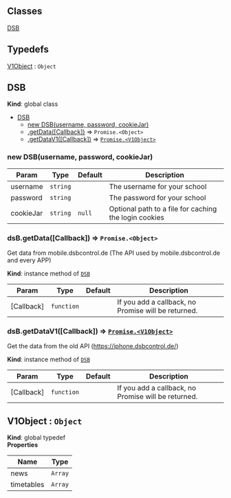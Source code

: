 ## Classes

<dl>
<dt><a href="#DSB">DSB</a></dt>
<dd></dd>
</dl>

## Typedefs

<dl>
<dt><a href="#V1Object">V1Object</a> : <code>Object</code></dt>
<dd></dd>
</dl>

<a name="DSB"></a>

## DSB
**Kind**: global class  

* [DSB](#DSB)
    * [new DSB(username, password, cookieJar)](#new_DSB_new)
    * [.getData([Callback])](#DSB+getData) ⇒ <code>Promise.&lt;Object&gt;</code>
    * [.getDataV1([Callback])](#DSB+getDataV1) ⇒ <code>[Promise.&lt;V1Object&gt;](#V1Object)</code>

<a name="new_DSB_new"></a>

### new DSB(username, password, cookieJar)

| Param | Type | Default | Description |
| --- | --- | --- | --- |
| username | <code>string</code> |  | The username for your school |
| password | <code>string</code> |  | The password for your school |
| cookieJar | <code>string</code> | <code>null</code> | Optional path to a file for caching the login cookies |

<a name="DSB+getData"></a>

### dsB.getData([Callback]) ⇒ <code>Promise.&lt;Object&gt;</code>
Get data from mobile.dsbcontrol.de (The API used by mobile.dsbcontrol.de and every APP)

**Kind**: instance method of <code>[DSB](#DSB)</code>  

| Param | Type | Default | Description |
| --- | --- | --- | --- |
| [Callback] | <code>function</code> | <code></code> | If you add a callback, no Promise will be returned. |

<a name="DSB+getDataV1"></a>

### dsB.getDataV1([Callback]) ⇒ <code>[Promise.&lt;V1Object&gt;](#V1Object)</code>
Get the data from the old API (https://iphone.dsbcontrol.de/)

**Kind**: instance method of <code>[DSB](#DSB)</code>  

| Param | Type | Default | Description |
| --- | --- | --- | --- |
| [Callback] | <code>function</code> | <code></code> | If you add a callback, no Promise will be returned. |

<a name="V1Object"></a>

## V1Object : <code>Object</code>
**Kind**: global typedef  
**Properties**

| Name | Type |
| --- | --- |
| news | <code>Array</code> | 
| timetables | <code>Array</code> | 

